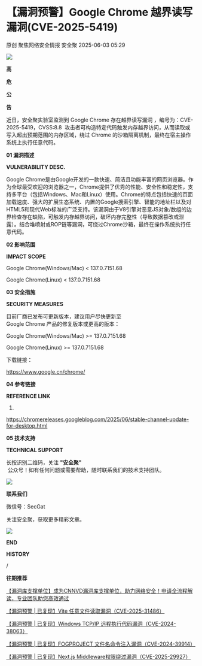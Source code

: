 #  【漏洞预警】Google Chrome 越界读写漏洞(CVE-2025-5419)   
原创 聚焦网络安全情报  安全聚   2025-06-03 05:29  
  
![](https://mmbiz.qpic.cn/sz_mmbiz_gif/Icw1mW4eH3fGjq28SHy79SEcdRGT7ZsCxicdkcJevVicIVGdZBR0dYjze8G3YwUEkcH9WgQ1KhficepoIpSk64Atw/640?wx_fmt=gif&from=appmsg "")  
  
  
**高**  
  
**危**  
  
**公**  
  
**告**  
  
  
  
近日，安全聚实验室监测到 Google Chrome 存在越界读写漏洞 ，编号为：CVE-2025-5419，CVSS:8.8  攻击者可构造特定代码触发内存越界访问，从而读取或写入超出预期范围的内存区域，绕过 Chrome 的沙箱隔离机制，最终在宿主操作系统上执行任意代码。  
  
  
**01 漏洞描述**  
  
  
  
**VULNERABILITY DESC.**  
  
  
  
  
Google Chrome是由Google开发的一款快速、简洁且功能丰富的网页浏览器。作为全球最受欢迎的浏览器之一，Chrome提供了优秀的性能、安全性和稳定性，支持多平台（包括Windows、Mac和Linux）使用。Chrome的特点包括快速的页面加载速度、强大的扩展生态系统、内置的Google搜索引擎、智能的地址栏以及对HTML5和现代Web标准的广泛支持。该漏洞由于V8引擎对恶意JS对象/数组的边界检查存在缺陷，可触发内存越界访问，破坏内存完整性（导致数据篡改或泄露）。结合堆喷射或ROP链等漏洞，可绕过Chrome沙箱，最终在操作系统执行任意代码。  
  
  
**02 影响范围**  
  
  
  
**IMPACT SCOPE**  
  
  
  
  
Google Chrome(Windows/Mac) < 137.0.7151.68  
  
Google Chrome(Linux) < 137.0.7151.68  
  
  
**03 安全措施**  
  
  
  
**SECURITY MEASURES**  
  
  
  
  
目前厂商已发布可更新版本，建议用户尽快更新至   
Google Chrome 产品的修复版本或更高的版本：  
  
  
Google Chrome(Windows/Mac) >= 137.0.7151.68  
  
Google Chrome(Linux) >= 137.0.7151.68  
  
  
下载链接：  
  
https://www.google.cn/chrome/  
  
  
**04 参考链接**  
  
  
  
**REFERENCE LINK**  
  
  
  
  
1.  
https://chromereleases.googleblog.com/2025/06/stable-channel-update-for-desktop.html  
  
  
**05 技术支持**  
  
  
  
**TECHNICAL SUPPORT**  
  
  
  
  
长按识别二维码，关注 **"安全聚"**  
 公众号！如有任何问题或需要帮助，随时联系我们的技术支持团队。  
  
  
![](https://mmbiz.qpic.cn/sz_mmbiz_jpg/Icw1mW4eH3fGjq28SHy79SEcdRGT7ZsCBTiaicF2ia4P7iaZMaM3OPbrLG64Lia2tjS9TrSyn4FOS5D2o1vIfCEf8Cw/640?wx_fmt=jpeg&from=appmsg "")  
  
**联系我们**  
  
微信号：SecGat  
  
关注安全聚，获取更多精彩文章。  
  
  
  
  
  
![](https://mmbiz.qpic.cn/sz_mmbiz_gif/Icw1mW4eH3fGjq28SHy79SEcdRGT7ZsCRtb8nIoYiadnGwptIJHdeGVOEEFuibuXZBhMvw8OmlsMJB7kG0zuazgA/640?wx_fmt=gif&from=appmsg "")  
  
**END**  
  
  
  
  
**HISTORY**  
  
/  
  
**往期推荐**  
  
[【漏洞库支撑单位】成为CNNVD漏洞库支撑单位，助力网络安全！申请全流程解读，专业团队助您高效通过](https://mp.weixin.qq.com/s?__biz=MzkyNzQzNDI5OQ==&mid=2247486661&idx=1&sn=bde83cb31639f48a4db14ef0d3d49291&scene=21#wechat_redirect)  
  
  
  
[【漏洞预警 | 已复现】Vite 任意文件读取漏洞（CVE-2025-31486）](https://mp.weixin.qq.com/s?__biz=MzkyNzQzNDI5OQ==&mid=2247486667&idx=1&sn=0aa6e0b666110b7eb82210b769e8e216&scene=21#wechat_redirect)  
  
  
  
[【漏洞预警 | 已复现】Windows TCP/IP 远程执行代码漏洞（CVE-2024-38063）](https://mp.weixin.qq.com/s?__biz=MzkyNzQzNDI5OQ==&mid=2247486614&idx=1&sn=dc1e21747d876cf3bf58ade5a6b64cab&scene=21#wechat_redirect)  
  
  
  
[【漏洞预警 | 已复现】FOGPROJECT 文件名命令注入漏洞（CVE-2024-39914）](https://mp.weixin.qq.com/s?__biz=MzkyNzQzNDI5OQ==&mid=2247486405&idx=1&sn=dfa7ce2bc783c81365d21815a76f39c7&scene=21#wechat_redirect)  
  
  
  
[【漏洞预警 | 已复现】Next.js Middleware权限绕过漏洞（CVE-2025-29927）](https://mp.weixin.qq.com/s?__biz=MzkyNzQzNDI5OQ==&mid=2247486651&idx=1&sn=debd2daa82821a0e5c0217ad2d5bfee2&scene=21#wechat_redirect)  
  
  
  
  
  
